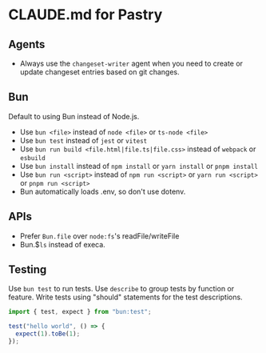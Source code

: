 # CLAUDE.md for Pastry

## Agents

- Always use the `changeset-writer` agent when you need to create or update changeset entries based on git changes.

## Bun

Default to using Bun instead of Node.js.

- Use `bun <file>` instead of `node <file>` or `ts-node <file>`
- Use `bun test` instead of `jest` or `vitest`
- Use `bun run build <file.html|file.ts|file.css>` instead of `webpack` or `esbuild`
- Use `bun install` instead of `npm install` or `yarn install` or `pnpm install`
- Use `bun run <script>` instead of `npm run <script>` or `yarn run <script>` or `pnpm run <script>`
- Bun automatically loads .env, so don't use dotenv.

## APIs

- Prefer `Bun.file` over `node:fs`'s readFile/writeFile
- Bun.$`ls` instead of execa.

## Testing

Use `bun test` to run tests. Use `describe` to group tests by function or feature. Write tests using "should" statements for the test descriptions.

```ts#index.test.ts
import { test, expect } from "bun:test";

test("hello world", () => {
  expect(1).toBe(1);
});
```
